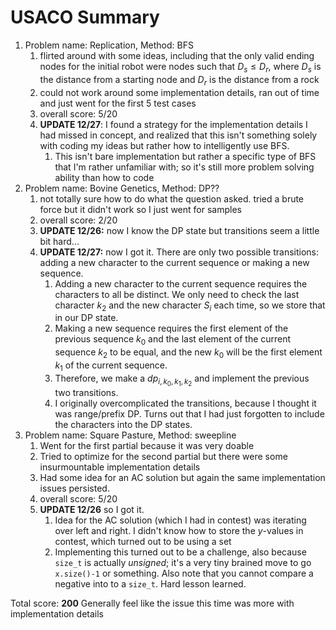 # USACO Summary
1. Problem name: Replication, Method: BFS
	1. flirted around with some ideas, including that the only valid ending nodes for the initial robot were nodes such that $D_s \leq D_r$, where $D_s$ is the distance from a starting node and $D_r$ is the distance from a rock
	2. could not work around some implementation details, ran out of time and just went for the first 5 test cases
	3. overall score: 5/20
	4. **UPDATE 12/27**: I found a strategy for the implementation details I had missed in concept, and realized that this isn't something solely with coding my ideas but rather how to intelligently use BFS.
		1. This isn't bare implementation but rather a specific type of BFS that I'm rather unfamiliar with; so it's still more problem solving ability than how to code
2. Problem name: Bovine Genetics, Method: DP??
	1. not totally sure how to do what the question asked. tried a brute force but it didn't work so I just went for samples
	2. overall score: 2/20
	3. **UPDATE 12/26:** now I know the DP state but transitions seem a little bit hard... 
	4. **UPDATE 12/27:** now I got it. There are only two possible transitions: adding a new character to the current sequence or making a new sequence. 
		1. Adding a new character to the current sequence requires the characters to all be distinct. We only need to check the last character $k_2$ and the new character $S_i$ each time, so we store that in our DP state.
		2. Making a new sequence requires the first element of the previous sequence $k_0$ and the last element of the current sequence $k_2$ to be equal, and the new $k_0$ will be the first element $k_1$ of the current sequence.
		3. Therefore, we make a $dp_{i, k_0, k_1, k_2}$ and implement the previous two transitions.
		4. I originally overcomplicated the transitions, because I thought it was range/prefix DP. Turns out that I had just forgotten to include the characters into the DP states.
3. Problem name: Square Pasture, Method: sweepline
	1. Went for the first partial because it was very doable
	2. Tried to optimize for the second partial but there were some insurmountable implementation details
	3. Had some idea for an AC solution but again the same implementation issues persisted.
	4. overall score: 5/20
	5. **UPDATE 12/26** so I got it.
		1. Idea for the AC solution (which I had in contest) was iterating over left and right. I didn't know how to store the $y$-values in contest, which turned out to be using a set
		2. Implementing this turned out to be a challenge, also because `size_t` is actually *unsigned*; it's a very tiny brained move to go `x.size()-1` or something. Also note that you cannot compare a negative into to a `size_t`. Hard lesson learned.

Total score: **200**
Generally feel like the issue this time was more with implementation details